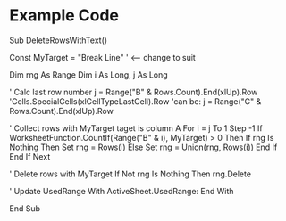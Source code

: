 # Example Code


Sub DeleteRowsWithText()

Const MyTarget = "Break Line" ' <-- change to suit
  
  Dim rng As Range
  Dim i As Long, j As Long
  
  ' Calc last row number
  j = Range("B" & Rows.Count).End(xlUp).Row 'Cells.SpecialCells(xlCellTypeLastCell).Row  'can be: j = Range("C" & Rows.Count).End(xlUp).Row
  
  ' Collect rows with MyTarget   taget is column A
  For i = j To 1 Step -1
    If WorksheetFunction.CountIf(Range("B" & i), MyTarget) > 0 Then
      If rng Is Nothing Then
        Set rng = Rows(i)
      Else
        Set rng = Union(rng, Rows(i))
      End If
    End If
  Next
  
  ' Delete rows with MyTarget
  If Not rng Is Nothing Then rng.Delete
  
  ' Update UsedRange
  With ActiveSheet.UsedRange: End With

End Sub
